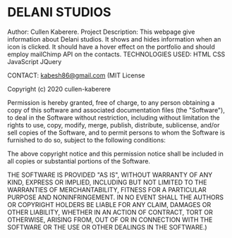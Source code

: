 # DELANI STUDIOS


Author: Cullen Kaberere.
Project Description:
This webpage give information about Delani studios. It shows and hides information when an icon is clicked. It should have a hover effect on the portfolio and should employ mailChimp API on the contacts.
TECHNOLOGIES USED:
HTML
CSS 
JavaScript
JQuery

CONTACT:
kabesh86@gmail.com
(MIT License

Copyright (c) 2020 cullen-kaberere

Permission is hereby granted, free of charge, to any person obtaining a copy of this software and associated documentation files (the "Software"), to deal in the Software without restriction, including without limitation the rights to use, copy, modify, merge, publish, distribute, sublicense, and/or sell copies of the Software, and to permit persons to whom the Software is furnished to do so, subject to the following conditions:

The above copyright notice and this permission notice shall be included in all copies or substantial portions of the Software.

THE SOFTWARE IS PROVIDED "AS IS", WITHOUT WARRANTY OF ANY KIND, EXPRESS OR IMPLIED, INCLUDING BUT NOT LIMITED TO THE WARRANTIES OF MERCHANTABILITY, FITNESS FOR A PARTICULAR PURPOSE AND NONINFRINGEMENT. IN NO EVENT SHALL THE AUTHORS OR COPYRIGHT HOLDERS BE LIABLE FOR ANY CLAIM, DAMAGES OR OTHER LIABILITY, WHETHER IN AN ACTION OF CONTRACT, TORT OR OTHERWISE, ARISING FROM, OUT OF OR IN CONNECTION WITH THE SOFTWARE OR THE USE OR OTHER DEALINGS IN THE SOFTWARE.)
